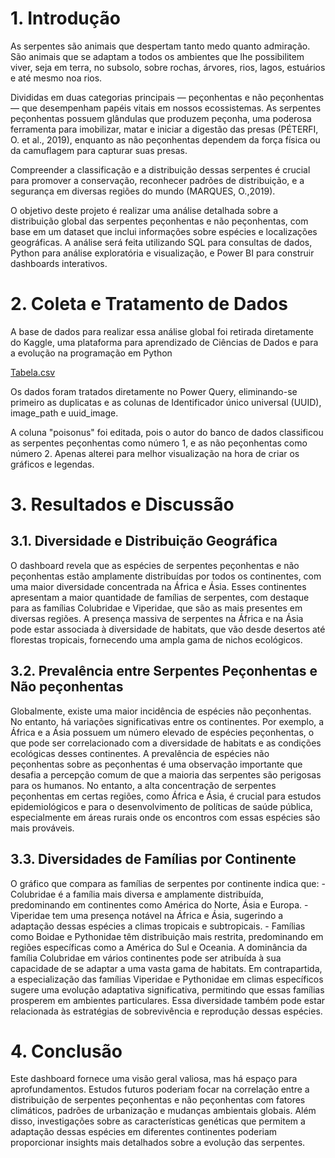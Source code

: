 # 1. Introdução
As serpentes são animais que despertam tanto medo quanto admiração. São animais que se adaptam a todos os ambientes que lhe possibilitem viver, seja em terra, no subsolo, sobre rochas, árvores, rios, lagos, estuários e até mesmo noa rios.

Divididas em duas categorias principais — peçonhentas e não peçonhentas — que desempenham papéis vitais em nossos ecossistemas. As serpentes peçonhentas possuem glândulas que produzem peçonha, uma poderosa ferramenta para imobilizar, matar e iniciar a digestão das presas (PÉTERFI, O. et al., 2019), enquanto as não peçonhentas dependem da força física ou da camuflagem para capturar suas presas.

Compreender a classificação e a distribuição dessas serpentes é crucial para promover a conservação, reconhecer padrões de distribuição, e a segurança em diversas regiões do mundo (MARQUES, O.,2019).

O objetivo deste projeto é realizar uma análise detalhada sobre a distribuição global das serpentes peçonhentas e não peçonhentas, com base em um dataset que inclui informações sobre espécies e localizações geográficas. A análise será feita utilizando SQL para consultas de dados, Python para análise exploratória e visualização, e Power BI para construir dashboards interativos.

# 2. Coleta e Tratamento de Dados
A base de dados para realizar essa análise global foi retirada diretamente do Kaggle, uma plataforma para aprendizado de Ciências de Dados e para a evolução na programação em Python

<a href="https://www.kaggle.com/datasets/nikhilshingadiya/sample-0" target="_blank">Tabela.csv</a>

Os dados foram tratados diretamente no Power Query, eliminando-se primeiro as duplicatas e as colunas de Identificador único universal (UUID), image_path e uuid_image. 

A coluna "poisonus" foi editada, pois o autor do banco de dados classificou as serpentes peçonhentas como número 1, e as não peçonhentas como número 2. 
Apenas alterei para melhor visualização na hora de criar os gráficos e legendas.

# 3. Resultados e Discussão

## 3.1. Diversidade e Distribuição Geográfica
O dashboard revela que as espécies de serpentes peçonhentas e não peçonhentas estão amplamente distribuídas por todos os continentes, com uma maior diversidade concentrada na África e Ásia. Esses continentes apresentam a maior quantidade de famílias de serpentes, com destaque para as famílias Colubridae e Viperidae, que são as mais presentes em diversas regiões. A presença massiva de serpentes na África e na Ásia pode estar associada à diversidade de habitats, que vão desde desertos até florestas tropicais, fornecendo uma ampla gama de nichos ecológicos.


## 3.2. Prevalência entre Serpentes Peçonhentas e Não peçonhentas
Globalmente, existe uma maior incidência de espécies não peçonhentas. No entanto, há variações significativas entre os continentes. Por exemplo, a África e a Ásia possuem um número elevado de espécies peçonhentas, o que pode ser correlacionado com a diversidade de habitats e as condições ecológicas desses continentes. A prevalência de espécies não peçonhentas sobre as peçonhentas é uma observação importante que desafia a percepção comum de que a maioria das serpentes são perigosas para os humanos. No entanto, a alta concentração de serpentes peçonhentas em certas regiões, como África e Ásia, é crucial para estudos epidemiológicos e para o desenvolvimento de políticas de saúde pública, especialmente em áreas rurais onde os encontros com essas espécies são mais prováveis.


## 3.3. Diversidades de Famílias por Continente
O gráfico que compara as famílias de serpentes por continente indica que: - Colubridae é a família mais diversa e amplamente distribuída, predominando em continentes como América do Norte, Ásia e Europa. - Viperidae tem uma presença notável na África e Ásia, sugerindo a adaptação dessas espécies a climas tropicais e subtropicais. - Famílias como Boidae e Pythonidae têm distribuição mais restrita, predominando em regiões específicas como a América do Sul e Oceania. A dominância da família Colubridae em vários continentes pode ser atribuída à sua capacidade de se adaptar a uma vasta gama de habitats. Em contrapartida, a especialização das famílias Viperidae e Pythonidae em climas específicos sugere uma evolução adaptativa significativa, permitindo que essas famílias prosperem em ambientes particulares. Essa diversidade também pode estar relacionada às estratégias de sobrevivência e reprodução dessas espécies.

# 4. Conclusão
Este dashboard fornece uma visão geral valiosa, mas há espaço para aprofundamentos. Estudos futuros poderiam focar na correlação entre a distribuição de serpentes peçonhentas e não peçonhentas com fatores climáticos, padrões de urbanização e mudanças ambientais globais. Além disso, investigações sobre as características genéticas que permitem a adaptação dessas espécies em diferentes continentes poderiam proporcionar insights mais detalhados sobre a evolução das serpentes.
